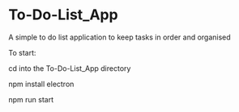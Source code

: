 # To-Do-List_App
A simple to do list application to keep tasks in order and organised

To start:

cd into the To-Do-List_App directory

npm install electron

npm run start

